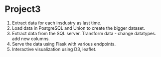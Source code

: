 # Project3

1. Extract data for each insdustry as last time.
2. Load data in PostgreSQL and Union to create the bigger dataset.
3. Extract data from the SQL server. Transform data - change datatypes. add new columns.
4. Serve the data using Flask with various endpoints.
5. Interactive visualization using D3, leaflet. 
